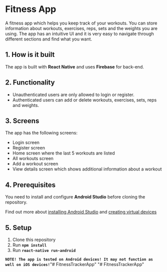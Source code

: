 # Fitness App

A fitness app which helps you keep track of your workouts. You can store information about workouts, exercises, reps, sets and the weights you are using. The app has an intuitive UI and it is very easy to navigate through different sections and find what you want.

## 1. How is it built
The app is built with **React Native** and uses **Firebase** for back-end.

## 2. Functionality
* Unauthenticated users are only allowed to login or register.
* Authenticated users can add or delete workouts, exercises, sets, reps and weights.

## 3. Screens
The app has the following screens:
* Login screen
* Register screen
* Home screen where the last 5 workouts are listed
* All workouts screen
* Add a workout screen
* View details screen which shows additional information about a workout

## 4. Prerequisites
You need to install and configure **Android Studio** before cloning the repository.

Find out more about [installing Android Studio](https://developer.android.com/studio/install) 
and [creating virtual devices](https://developer.android.com/studio/run/managing-avds)

## 5. Setup
1. Clone this repository
2. Run **``npm install``**
3. Run **``react-native run-android``**

**``NOTE! The app is tested on Android devices! It may not function as well on iOS devices!``**"# FitnessTrackerApp" 
"# FitnessTrackerApp" 
